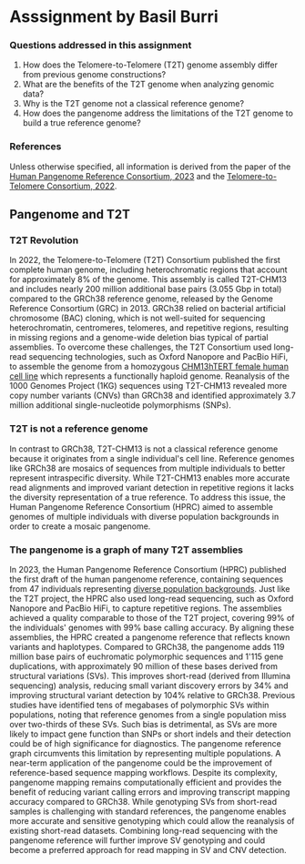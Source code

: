 # **Asssignment by Basil Burri**

### Questions addressed in this assignment
1. How does the Telomere-to-Telomere (T2T) genome assembly differ from previous genome constructions?
2. What are the benefits of the T2T genome when analyzing genomic data?
3. Why is the T2T genome not a classical reference genome?
4. How does the pangenome address the limitations of the T2T genome to build a true reference genome?


### References
Unless otherwise specified, all information is derived from the paper of the [Human Pangenome Reference Consortium, 2023](https://doi.org/10.1038/s41586-023-05896-x) and the [Telomere-to-Telomere Consortium, 2022](https://pmc.ncbi.nlm.nih.gov/articles/PMC9186530/).


## Pangenome and T2T 

### T2T Revolution

In 2022, the Telomere-to-Telomere (T2T) Consortium published the first complete human genome, including heterochromatic regions that account for approximately 8% of the genome. This assembly is called T2T-CHM13 and includes nearly 200 million additional base pairs (3.055 Gbp in total) compared to the GRCh38 reference genome, released by the Genome Reference Consortium (GRC) in 2013. GRCh38 relied on bacterial artificial chromosome (BAC) cloning, which is not well-suited for sequencing heterochromatin, centromeres, telomeres, and repetitive regions, resulting in missing regions and a genome-wide deletion bias typical of partial assemblies. To overcome these challenges, the T2T Consortium used long-read sequencing technologies, such as Oxford Nanopore and PacBio HiFi, to assemble the genome from a homozygous [CHM13hTERT female human cell line](https://www.cellosaurus.org/CVCL_VU12) which represents a functionally haploid genome. Reanalysis of the 1000 Genomes Project (1KG) sequences using T2T-CHM13 revealed more copy number variants (CNVs) than GRCh38 and identified approximately 3.7 million additional single-nucleotide polymorphisms (SNPs).

### T2T is not a reference genome

In contrast to GRCh38, T2T-CHM13 is not a classical reference genome because it originates from a single individual's cell line.
Reference genomes like GRCh38 are mosaics of sequences from multiple individuals to better represent intraspecific diversity.
While T2T-CHM13 enables more accurate read alignments and improved variant detection in repetitive regions it lacks the diversity representation of a true reference. To address this issue, the Human Pangenome Reference Consortium (HPRC) aimed to assemble genomes of multiple individuals with diverse population backgrounds in order to create a mosaic pangenome.

### The pangenome is a graph of many T2T assemblies

In 2023, the Human Pangenome Reference Consortium (HPRC) published the first draft of the human pangenome reference, containing sequences from 47 individuals representing [diverse population backgrounds](https://humanpangenome.org/samples/). Just like the T2T project, the HPRC also used long-read sequencing, such as Oxford Nanopore and PacBio HiFi, to capture repetitive regions. The assemblies achieved a quality comparable to those of the T2T project, covering 99% of the individuals' genomes with 99% base calling accuracy. By aligning these assemblies, the HPRC created a pangenome reference that reflects known variants and haplotypes. Compared to GRCh38, the pangenome adds 119 million base pairs of euchromatic polymorphic sequences and 1'115 gene duplications, with approximately 90 million of these bases derived from structural variations (SVs). This improves short-read (derived from Illumina sequencing) analysis, reducing small variant discovery errors by 34% and improving structural variant detection by 104% relative to GRCh38. Previous studies have identified tens of megabases of polymorphic SVs within populations,
noting that reference genomes from a single population miss over two-thirds of these SVs. Such bias is detrimental, as SVs are more likely to impact gene function than SNPs or short indels and their detection could be of high significance for diagnostics. The pangenome reference graph circumvents this limitation by representing multiple populations. A near-term application of the pangenome could be the improvement of reference-based sequence mapping workflows. Despite its complexity, pangenome mapping remains computationally efficient and provides the benefit of reducing variant calling errors and improving transcript mapping accuracy compared to GRCh38. While genotyping SVs from short-read samples is challenging with standard references, the pangenome enables more accurate and sensitive genotyping which could allow the reanalysis of existing short-read datasets. Combining long-read sequencing with the pangenome reference will further improve SV genotyping and could become a preferred approach for read mapping in SV and CNV detection.
